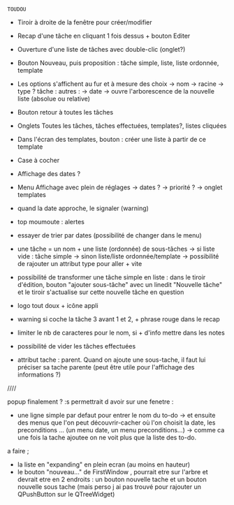 	TOUDOU

- Tiroir à droite de la fenêtre pour créer/modifier
- Recap d'une tâche en cliquant 1 fois dessus + bouton Editer
- Ouverture d'une liste de tâches avec double-clic (onglet?)
- Bouton Nouveau, puis proposition : tâche simple, liste, liste ordonnée, template
- Les options s'affichent au fur et à mesure des choix
	-> nom
	-> racine
	-> type ?
		tâche :			autres :
		-> date			-> ouvre l'arborescence de la nouvelle liste
		(absolue
		ou relative)
- Bouton retour à toutes les tâches
- Onglets Toutes les tâches, tâches effectuées, templates?, listes cliquées
- Dans l'écran des templates, bouton : créer une liste à partir de ce template
- Case à cocher
- Affichage des dates ?
- Menu Affichage avec plein de réglages
	-> dates ?
	-> priorité ?
	-> onglet templates
- quand la date approche, le signaler (warning)
- top moumoute : alertes
- essayer de trier par dates (possibilité de changer dans le menu)
- une tâche = un nom + une liste (ordonnée) de sous-tâches
	-> si liste vide : tâche simple
	-> sinon liste/liste ordonnée/template
	-> possibilité de rajouter un attribut type pour aller + vite
- possibilité de transformer une tâche simple en liste : dans le tiroir d'édition, bouton "ajouter sous-tâche" avec un linedit "Nouvelle tâche" et le tiroir s'actualise sur cette nouvelle tâche en question
- logo tout doux + icône appli
- warning si coche la tâche 3 avant 1 et 2, + phrase rouge dans le recap
- limiter le nb de caracteres pour le nom, si + d'info mettre dans les notes
- possibilité de vider les tâches effectuées

- attribut tache : parent. Quand on ajoute une sous-tache, il faut lui préciser sa tache parente (peut être utile pour l'affichage des informations ?)


////


popup finalement ? :s
permettrait d avoir sur une fenetre :
- une ligne simple par defaut pour entrer le nom du to-do
-> et ensuite des menus que l'on peut découvrir-cacher où l'on choisit la date, les preconditions ... (un menu date, un menu preconditions...)
-> comme ca une fois la tache ajoutee on ne voit plus que la liste des to-do.

a faire ; 
- la liste en "expanding" en plein ecran (au moins en hauteur)
- le bouton "nouveau..." de FirstWindow , pourrait etre sur l'arbre et devrait etre en 2 endroits :
un bouton nouvelle tache et un bouton nouvelle sous tache
(mais perso j ai pas trouvé pour rajouter un QPushButton sur le QTreeWidget)